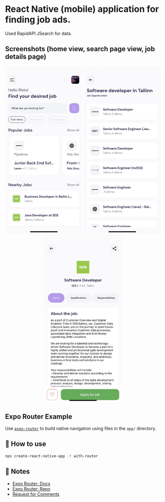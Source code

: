 # React Native (mobile) application for finding job ads.

Used RapidAPI JSearch for data.

## Screenshots (home view, search page view, job details page)

<p align="center">
    <img src="screenshots/home.jpg" alt="Screenshot 1" width="250"/>
    <img src="screenshots/searchpage.jpg" alt="Screenshot 2" width="250"/>
    <img src="screenshots/jobdetailpage.jpg" alt="Screenshot 3" width="250"/>
</p>

## Expo Router Example

Use [`expo-router`](https://expo.github.io/router) to build native navigation using files in the `app/` directory.

## 🚀 How to use

```sh
npx create-react-native-app -t with-router
```

## 📝 Notes

- [Expo Router: Docs](https://expo.github.io/router)
- [Expo Router: Repo](https://github.com/expo/router)
- [Request for Comments](https://github.com/expo/router/discussions/1)
